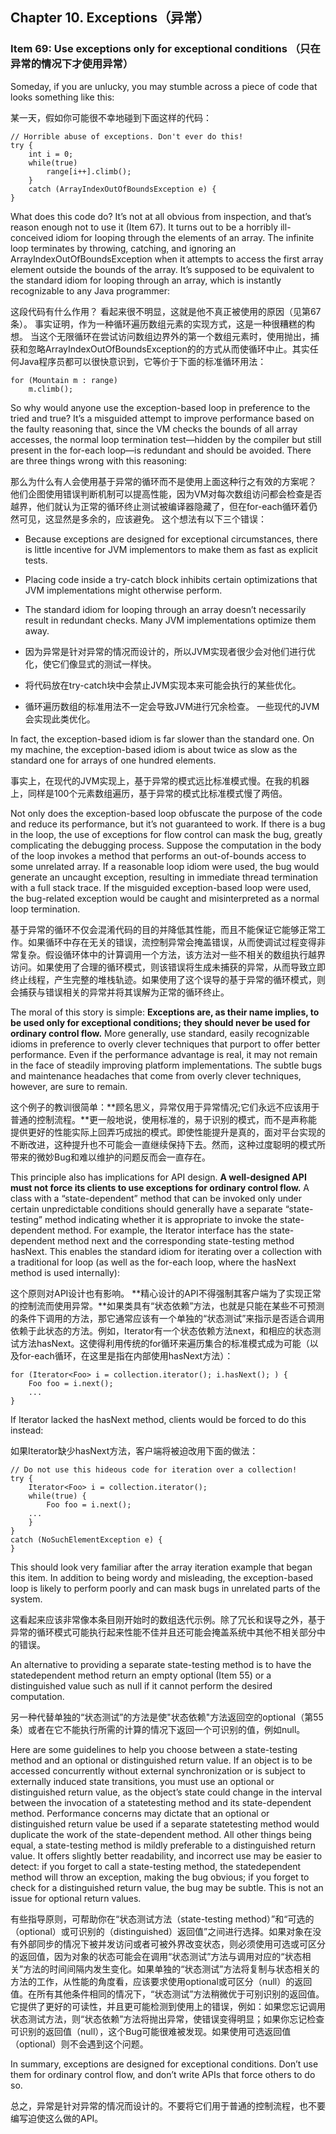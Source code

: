 ## Chapter 10. Exceptions（异常）

### Item 69: Use exceptions only for exceptional conditions （只在异常的情况下才使用异常）

Someday, if you are unlucky, you may stumble across a piece of code that looks something like this:

某一天，假如你可能很不幸地碰到下面这样的代码：

```
// Horrible abuse of exceptions. Don't ever do this!
try {
    int i = 0;
    while(true)
        range[i++].climb();
    } 
    catch (ArrayIndexOutOfBoundsException e) {
}
```

What does this code do? It’s not at all obvious from inspection, and that’s reason enough not to use it (Item 67). It turns out to be a horribly ill-conceived idiom for looping through the elements of an array. The infinite loop terminates by throwing, catching, and ignoring an ArrayIndexOutOfBoundsException when it attempts to access the first array element outside the bounds of the array. It’s supposed to be equivalent to the standard idiom for looping through an array, which is instantly recognizable to any Java programmer:

这段代码有什么作用？ 看起来很不明显，这就是他不真正被使用的原因（见第67条）。 事实证明，作为一种循环遍历数组元素的实现方式，这是一种很糟糕的构想。 当这个无限循环在尝试访问数组边界外的第一个数组元素时，使用抛出，捕获和忽略ArrayIndexOutOfBoundsException的的方式从而使循环中止。其实任何Java程序员都可以很快意识到，它等价于下面的标准循环用法：


```
for (Mountain m : range)
    m.climb();
```

So why would anyone use the exception-based loop in preference to the tried and true? It’s a misguided attempt to improve performance based on the faulty reasoning that, since the VM checks the bounds of all array accesses, the normal loop termination test—hidden by the compiler but still present in the for-each loop—is redundant and should be avoided. There are three things wrong with this reasoning:

那么为什么有人会使用基于异常的循环而不是使用上面这种行之有效的方案呢？ 他们企图使用错误判断机制可以提高性能，因为VM对每次数组访问都会检查是否越界，他们就认为正常的循环终止测试被编译器隐藏了，但在for-each循环着仍然可见，这显然是多余的，应该避免。 这个想法有以下三个错误：

- Because exceptions are designed for exceptional circumstances, there is little incentive for JVM implementors to make them as fast as explicit tests.

- Placing code inside a try-catch block inhibits certain optimizations that JVM implementations might otherwise perform.

- The standard idiom for looping through an array doesn’t necessarily result in redundant checks. Many JVM implementations optimize them away.

 - 因为异常是针对异常的情况而设计的，所以JVM实现者很少会对他们进行优化，使它们像显式的测试一样快。

 - 将代码放在try-catch块中会禁止JVM实现本来可能会执行的某些优化。

 - 循环遍历数组的标准用法不一定会导致JVM进行冗余检查。 一些现代的JVM会实现此类优化。

In fact, the exception-based idiom is far slower than the standard one. On my machine, the exception-based idiom is about twice as slow as the standard one for arrays of one hundred elements.

事实上，在现代的JVM实现上，基于异常的模式远比标准模式慢。在我的机器上，同样是100个元素数组遍历，基于异常的模式比标准模式慢了两倍。

Not only does the exception-based loop obfuscate the purpose of the code and reduce its performance, but it’s not guaranteed to work. If there is a bug in the loop, the use of exceptions for flow control can mask the bug, greatly complicating the debugging process. Suppose the computation in the body of the loop invokes a method that performs an out-of-bounds access to some unrelated array. If a reasonable loop idiom were used, the bug would generate an uncaught exception, resulting in immediate thread termination with a full stack trace. If the misguided exception-based loop were used, the bug-related exception would be caught and misinterpreted as a normal loop termination.

基于异常的循环不仅会混淆代码的目的并降低其性能，而且不能保证它能够正常工作。如果循环中存在无关的错误，流控制异常会掩盖错误，从而使调试过程变得非常复杂。假设循环体中的计算调用一个方法，该方法对一些不相关的数组执行越界访问。如果使用了合理的循环模式，则该错误将生成未捕获的异常，从而导致立即终止线程，产生完整的堆栈轨迹。如果使用了这个误导的基于异常的循环模式，则会捕获与错误相关的异常并将其误解为正常的循环终止。

The moral of this story is simple: **Exceptions are, as their name implies, to be used only for exceptional conditions; they should never be used for ordinary control flow.** More generally, use standard, easily recognizable idioms in preference to overly clever techniques that purport to offer better performance. Even if the performance advantage is real, it may not remain in the face of steadily improving platform implementations. The subtle bugs and maintenance headaches that come from overly clever techniques, however, are sure to remain.

这个例子的教训很简单：**顾名思义，异常仅用于异常情况;它们永远不应该用于普通的控制流程。**更一般地说，使用标准的，易于识别的模式，而不是声称能提供更好的性能实际上回弄巧成拙的模式。即使性能提升是真的，面对平台实现的不断改进，这种提升也不可能会一直继续保持下去。然而，这种过度聪明的模式所带来的微妙Bug和难以维护的问题反而会一直存在。

This principle also has implications for API design. **A well-designed API must not force its clients to use exceptions for ordinary control flow.** A class with a “state-dependent” method that can be invoked only under certain unpredictable conditions should generally have a separate “state-testing” method indicating whether it is appropriate to invoke the state-dependent method. For example, the Iterator interface has the state-dependent method next and the corresponding state-testing method hasNext. This enables the standard idiom for iterating over a collection with a traditional for loop (as well as the for-each loop, where the hasNext method is used internally):

这个原则对API设计也有影响。 **精心设计的API不得强制其客户端为了实现正常的控制流而使用异常。**如果类具有“状态依赖”方法，也就是只能在某些不可预测的条件下调用的方法，那它通常应该有一个单独的“状态测试”来指示是否适合调用依赖于此状态的方法。例如，Iterator有一个状态依赖方法next，和相应的状态测试方法hasNext。这使得利用传统的for循环来遍历集合的标准模式成为可能（以及for-each循环，在这里是指在内部使用hasNext方法）：

```
for (Iterator<Foo> i = collection.iterator(); i.hasNext(); ) {
    Foo foo = i.next();
    ...
}
```

If Iterator lacked the hasNext method, clients would be forced to do this instead:

如果Iterator缺少hasNext方法，客户端将被迫改用下面的做法：
```
// Do not use this hideous code for iteration over a collection!
try {
    Iterator<Foo> i = collection.iterator();
    while(true) {
        Foo foo = i.next();
    ...
    }
}
catch (NoSuchElementException e) {
}
```

This should look very familiar after the array iteration example that began this item. In addition to being wordy and misleading, the exception-based loop is likely to perform poorly and can mask bugs in unrelated parts of the system.

这看起来应该非常像本条目刚开始时的数组迭代示例。除了冗长和误导之外，基于异常的循环模式可能执行起来性能不佳并且还可能会掩盖系统中其他不相关部分中的错误。

An alternative to providing a separate state-testing method is to have the statedependent method return an empty optional (Item 55) or a distinguished value such as null if it cannot perform the desired computation.

另一种代替单独的“状态测试”的方法是使"状态依赖"方法返回空的optional（第55条）或者在它不能执行所需的计算的情况下返回一个可识别的值，例如null。

Here are some guidelines to help you choose between a state-testing method and an optional or distinguished return value. If an object is to be accessed concurrently without external synchronization or is subject to externally induced state transitions, you must use an optional or distinguished return value, as the object’s state could change in the interval between the invocation of a statetesting method and its state-dependent method. Performance concerns may dictate that an optional or distinguished return value be used if a separate statetesting method would duplicate the work of the state-dependent method. All other things being equal, a state-testing method is mildly preferable to a distinguished return value. It offers slightly better readability, and incorrect use may be easier to detect: if you forget to call a state-testing method, the statedependent method will throw an exception, making the bug obvious; if you forget to check for a distinguished return value, the bug may be subtle. This is not an issue for optional return values.

有些指导原则，可帮助你在“状态测试方法（state-testing method）”和“可选的（optional）或可识别的（distinguished）返回值”之间进行选择。如果对象在没有外部同步的情况下被并发访问或者可被外界改变状态，则必须使用可选或可区分的返回值，因为对象的状态可能会在调用“状态测试”方法与调用对应的“状态相关”方法的时间间隔内发生变化。如果单独的“状态测试”方法将复制与状态相关的方法的工作，从性能的角度看，应该要求使用optional或可区分（null）的返回值。在所有其他条件相同的情况下，“状态测试”方法稍微优于可别识别的返回值。它提供了更好的可读性，并且更可能检测到使用上的错误，例如：如果您忘记调用状态测试方法，则“状态依赖”方法将抛出异常，使错误变得明显；如果你忘记检查可识别的返回值（null），这个Bug可能很难被发现。如果使用可选返回值（optional）则不会遇到这个问题。

In summary, exceptions are designed for exceptional conditions. Don’t use them for ordinary control flow, and don’t write APIs that force others to do so.

总之，异常是针对异常的情况而设计的。不要将它们用于普通的控制流程，也不要编写迫使这么做的API。





